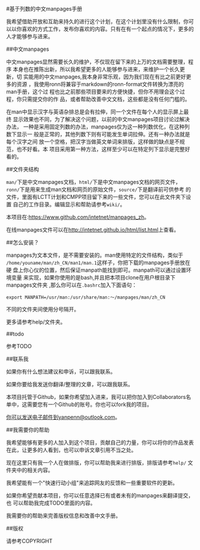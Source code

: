 #基于列数的中文manpages手册

我希望借助开放和互助来持久的进行这个计划，在这个计划里没有什么限制，你可
以以你喜欢的方式工作，发布你喜欢的内容。只有在有一个起点的情况下，更多的
人才能够参与进来。

##中文manpages

中文manpages显然需要长久的维护，不仅现在留下来的上万的文档需要整理，程序
本身也在推陈出新，所以我希望更多的人能够参与进来，来维护一个长久更新，切
实能用的中文manpages,我本身非常乐观，因为我们现在有比之前更好更多的资源
，我使用ronn将兼容于markdown的ronn-format文件转换为漂亮的man手册，这个过
程也比之前那些项目要来的方便快捷，但你不用理会这个过程，你只需提交你的作
品，或者帮助改善中文文档，这些都是没有任何门槛的。

在man中显示汉字与英语杂排总是会有拉伸，同一个文件在每个人的显示屏上最终
显示效果也不同，为了解决这个问题，以前的中文manpages项目讨论过解决办法，
一种是采用固定列数的办法，manpages仅为这一种列数优化，在这种列数下显示一
般是正常的，其他列数下则有可能发生单词拉伸。还有一种办法就是每个汉字之间
放一个空格，把汉字当做英文单词来排版，这样做的缺点是不规范，也不好看。本
项目采用第一种方法，这样至少可以在特定列下显示是完整好看的。

##文件夹结构

`man/`下是中文manpages文档，`html/`下是中文manpages文档的网页文件，
`ronn/`下是用来生成man文档和网页的原始文件，`source/`下是翻译前可供参考
的文件，里面有LCTT计划和CMPP项目留下来的一些文件，您可以在此文件夹下设置
自己的工作目录。编辑显示和帮助请参考`wiki/`。

本项目在:<https://www.github.com/intetnet/manpages_zh>。

在线manpages文件可以在<http://intetnet.github.io/html/list.html>上查看。

##怎么安装？

manpages为文本文件，是不需要安装的。man使用特定的文件结构，类似于
`/home/youname/man/zh_CN/man1/man.1`这样子，你把下载的manpages手册放在硬
盘上你心仪的位置，然后保证manpath能找到即可。manpath可以通过设置环境变量
来实现，如果你使用的是bash,并且把本项目clone在用户根目录下manpages文件夹
,那么你可以在`.bashrc`加入下面语句：

	export MANPATH=/usr/man:/usr/share/man:～/manpages/man/zh_CN
	
不同的文件夹间使用分号隔开。

更多请参考help/文件夹。

##todo

参考TODO
 
##联系我

如果你有什么想法建议和申诉，可以跟我联系。

如果你要给我发送你翻译/整理的文章，可以跟我联系。

本项目托管于Github，如果你希望加入进来，我可以把你加入到Collaborators名
单中，这需要您有一个Github的账号。你也可以fork我的项目。

你可以发送电子邮件到yanpenn@outlook.com。

##我需要你的帮助

我希望能够有更多的人加入到这个项目，贡献自己的力量，你可以将你的作品发表
在此，让更多的人看到，也可以申诉文章引用不当之处。

现在这里只有我一个人在做排版，你可以帮助我来进行排版，排版请参考`help/`
文件夹中的相关内容。

我希望能有一个"快速行动小组"来追踪网友的反馈和一些重要软件的更新。

如果你希望贡献本项目，你可以任意选择已有或者未有的manpages来翻译提交，也
可以帮助我完成TODO里面的内容。

我需要你的帮助来完善版权信息和改善中文手册。

##版权

请参考COPYRIGHT

